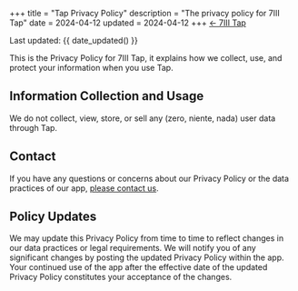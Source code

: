 +++
title = "Tap Privacy Policy"
description = "The privacy policy for 7III Tap"
date = 2024-04-12
updated = 2024-04-12
+++
<a href="/tap" class="btn" id="yellowButton">← 7III Tap</a>

Last updated: {{ date_updated() }}

This is the Privacy Policy for 7III Tap, it explains how we collect, use, and protect your information when you use Tap.

## Information Collection and Usage

We do not collect, view, store, or sell any (zero, niente, nada) user data through Tap.

## Contact

If you have any questions or concerns about our Privacy Policy or the data practices of our app, [please contact us](/contact).

## Policy Updates

We may update this Privacy Policy from time to time to reflect changes in our data practices or legal requirements. We will notify you of any significant changes by posting the updated Privacy Policy within the app. Your continued use of the app after the effective date of the updated Privacy Policy constitutes your acceptance of the changes.
